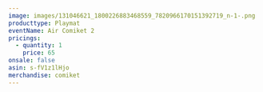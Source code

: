 ```yaml
---
image: images/131046621_1800226883468559_7820966170151392719_n-1-.png
producttype: Playmat
eventName: Air Comiket 2
pricings:
  - quantity: 1
    price: 65
onsale: false
asin: s-fV1z1lHjo
merchandise: comiket
---
```

